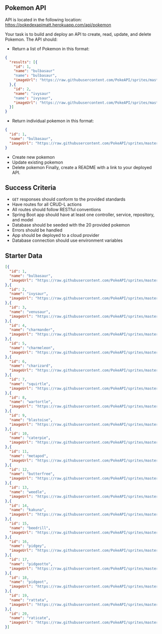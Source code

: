 ## Pokemon API

API is located in the following location: https://pokedexapimatt.herokuapp.com/api/pokemon

Your task is to build and deploy an API to create, read, update, and delete Pokemon. The API should:
* Return a list of Pokemon in this format:
```json
{
  "results": [{
    "id": 1,
    "name": "bulbasaur"
    "name": "bulbasaur",
    "imageUrl": "https://raw.githubusercontent.com/PokeAPI/sprites/master/sprites/pokemon/1.png"
  },{
    "id": 2,
    "name": "ivysaur"
    "name": "ivysaur",
    "imageUrl": "https://raw.githubusercontent.com/PokeAPI/sprites/master/sprites/pokemon/2.png"
  }]
}
```
* Return individual pokemon in this format:
```json
{
  "id": 1,
  "name": "bulbasaur",
  "imageUrl": "https://raw.githubusercontent.com/PokeAPI/sprites/master/sprites/pokemon/1.png"
}
```
* Create new pokemon
* Update existing pokemon
* Delete pokemon
Finally, create a README with a link to your deployed API.
## Success Criteria
* `GET` responses should conform to the provided standards
* Have routes for all CRUD-L actions
* All routes should follow RESTful conventions
* Spring Boot app should have at least one controller, service, repository, and model
* Database should be seeded with the 20 provided pokemon
* Errors should be handled
* App should be deployed to a cloud provider
* Database connection should use environment variables
## Starter Data
```json
[{
  "id": 1,
  "name": "bulbasaur",
  "imageUrl": "https://raw.githubusercontent.com/PokeAPI/sprites/master/sprites/pokemon/1.png"
},{
  "id": 2,
  "name": "ivysaur",
  "imageUrl": "https://raw.githubusercontent.com/PokeAPI/sprites/master/sprites/pokemon/2.png"
},{
  "id": 3,
  "name": "venusaur",
  "imageUrl": "https://raw.githubusercontent.com/PokeAPI/sprites/master/sprites/pokemon/3.png"
},{
  "id": 4,
  "name": "charmander",
  "imageUrl": "https://raw.githubusercontent.com/PokeAPI/sprites/master/sprites/pokemon/4.png"
},{
  "id": 5,
  "name": "charmeleon",
  "imageUrl": "https://raw.githubusercontent.com/PokeAPI/sprites/master/sprites/pokemon/5.png"
},{
  "id": 6,
  "name": "charizard",
  "imageUrl": "https://raw.githubusercontent.com/PokeAPI/sprites/master/sprites/pokemon/6.png"
},{
  "id": 7,
  "name": "squirtle",
  "imageUrl": "https://raw.githubusercontent.com/PokeAPI/sprites/master/sprites/pokemon/7.png"
},{
  "id": 8,
  "name": "wartortle",
  "imageUrl": "https://raw.githubusercontent.com/PokeAPI/sprites/master/sprites/pokemon/8.png"
},{
  "id": 9,
  "name": "blastoise",
  "imageUrl": "https://raw.githubusercontent.com/PokeAPI/sprites/master/sprites/pokemon/9.png"
},{
  "id": 10,
  "name": "caterpie",
  "imageUrl": "https://raw.githubusercontent.com/PokeAPI/sprites/master/sprites/pokemon/10.png"
},{
  "id": 11,
  "name": "metapod",
  "imageUrl": "https://raw.githubusercontent.com/PokeAPI/sprites/master/sprites/pokemon/11.png"
},{
  "id": 12,
  "name": "butterfree",
  "imageUrl": "https://raw.githubusercontent.com/PokeAPI/sprites/master/sprites/pokemon/12.png"
},{
  "id": 13,
  "name": "weedle",
  "imageUrl": "https://raw.githubusercontent.com/PokeAPI/sprites/master/sprites/pokemon/13.png"
},{
  "id": 14,
  "name": "kakuna",
  "imageUrl": "https://raw.githubusercontent.com/PokeAPI/sprites/master/sprites/pokemon/14.png"
},{
  "id": 15,
  "name": "beedrill",
  "imageUrl": "https://raw.githubusercontent.com/PokeAPI/sprites/master/sprites/pokemon/15.png"
},{
  "id": 16,
  "name": "pidgey",
  "imageUrl": "https://raw.githubusercontent.com/PokeAPI/sprites/master/sprites/pokemon/16.png"
},{
  "id": 17,
  "name": "pidgeotto",
  "imageUrl": "https://raw.githubusercontent.com/PokeAPI/sprites/master/sprites/pokemon/17.png"
},{
  "id": 18,
  "name": "pidgeot",
  "imageUrl": "https://raw.githubusercontent.com/PokeAPI/sprites/master/sprites/pokemon/18.png"
},{
  "id": 19,
  "name": "rattata",
  "imageUrl": "https://raw.githubusercontent.com/PokeAPI/sprites/master/sprites/pokemon/19.png"
},{
  "id": 20,
  "name": "raticate",
  "imageUrl": "https://raw.githubusercontent.com/PokeAPI/sprites/master/sprites/pokemon/20.png"
}]
```